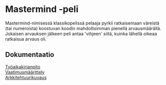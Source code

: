 # Mastermind -peli

Mastermind-nimisessä klassikopelissä pelaaja pyrkii ratkaisemaan väreistä (tai numeroista) koostuvan koodin mahdollisimman pienellä arvausmäärällä. Jokaisen arvauksen jälkeen peli antaa 'vihjeen' siitä, kuinka lähellä oikeaa ratkaisua arvaus oli.

## Dokumentaatio

[Työaikakirjanpito](https://github.com/mcsirkka/ot-harjoitustyo/blob/master/dokumentaatio/tyoaikakirjanpito.md)  
[Vaatimusmäärittely](https://github.com/mcsirkka/ot-harjoitustyo/blob/master/dokumentaatio/vaatimusmaarittely.md)  
[Arkkitehtuurikuvaus](https://github.com/mcsirkka/ot-harjoitustyo/blob/master/dokumentaatio/arkkitehtuuri.md)

